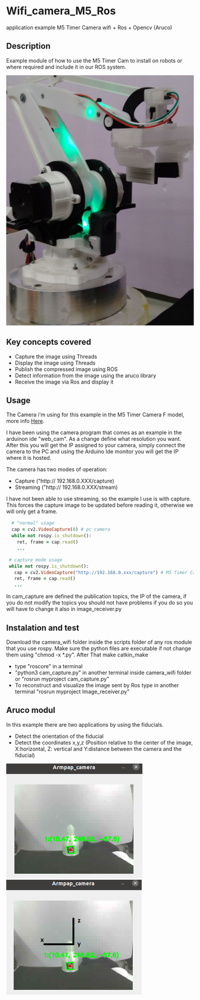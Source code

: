 # Wifi_camera_M5_Ros
application example M5 Timer Camera wifi + Ros + Opencv (Aruco) 


## Description ##

Example module of how to use the M5 Timer Cam to install on robots or where required and include it in our ROS system.

![image info](./pictures/m5_armpap.jpg)

## Key concepts covered ##
- Capture the image using Threads
- Display the image using Threads
- Publish the compressed image using ROS
- Detect information from the image using the aruco library
- Receive the image via Ros and display it

## Usage ##

The Camera i'm using for this example in the M5 Timer Camera F model, more info [Here](https://docs.m5stack.com/en/unit/timercam_f).

I have been using the camera program that comes as an example in the arduinon ide "web_cam". As a change define what resolution you want. After this you will get the IP assigned to your camera, simply connect the camera to the PC and using the Arduino Ide monitor you will get the IP where it is hosted.


The camera has two modes of operation: 
- Capture  ("http:// 192.168.0.XXX/capture) 
- Streaming ("http:// 192.168.0.XXX/stream)

I have not been able to use streaming, so the example I use is with capture. This forces the capture image to be updated before reading it, otherwise we will only get a frame. 

```ruby
  # "normal" usage
  cap = cv2.VideoCapture(0) # pc camera
  while not rospy.is_shutdown():
    ret, frame = cap.read()
    ...

 ``` 
 ```ruby
  # capture mode usage
  while not rospy.is_shutdown():
    cap = cv2.VideoCapture("http://192.168.0.xxx/capture") # M5 Timer Camera ip
    ret, frame = cap.read()
    ...

 ```
 
In cam_capture are defined the publication topics, the IP of the camera, if you do not modify the topics you should not have problems if you do so you will have to change it also in image_receiver.py 
 
 ## Instalation and test ##
 
 Download the camera_wifi folder inside the scripts folder of any ros module that you use rospy. Make sure the python files are executable if not change them using "chmod -x *.py". After That make catkin_make 
 - type "roscore" in a terminal
 - "python3 cam_capture.py" in another terminal inside camera_wifi folder or "rosrun myproject cam_capture.py"
 - To reconstruct and visualize the image sent by Ros type in another terminal "rosrun myproject Image_receiver.py"      
 
 
 ## Aruco modul ##
 In this example there are two applications by using the fiducials.
 - Detect the orientation of the fiducial
 - Detect the coordinates x,y,z (Position relative to the center of the image, X:horizontal, Z: vertical and Y:distance between the camera and the fiducial)
 
  
  ![image info](./pictures/captura00.png)   ![image info](./pictures/corde.png)
  
  
  
 




